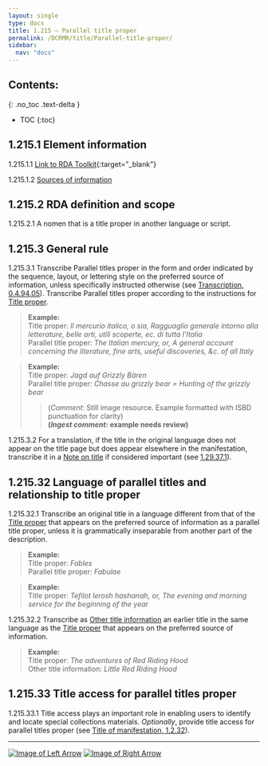 ```yaml
---
layout: single
type: docs
title: 1.215 — Parallel title proper
permalink: /DCRMR/title/Parallel-title-proper/
sidebar:
  nav: "docs"
---
```


## Contents:
{: .no_toc .text-delta }

- TOC
{:toc}

## 1.215.1 Element information

<a name="1.215.1.1">1.215.1.1</a> [Link to RDA Toolkit](https://access.rdatoolkit.org/Content?externalId=en-US_ala-01595b77-9820-3a0a-8488-ac6ee64cca09){:target="_blank"}

<a name="1.215.1.2">1.215.1.2</a> [Sources of information](/DCRMR/title/#1011-sources-of-information)

## 1.215.2 RDA definition and scope

<a name="1.215.2.1">1.215.2.1</a> A nomen that is a title proper in another language or script.

## 1.215.3 General rule

<a name="1.215.3.1">1.215.3.1</a> Transcribe Parallel titles proper in the form and order indicated by the sequence, layout, or lettering style on the preferred source of information, unless specifically instructed otherwise (see [Transcription, 0.4.94.05](/DCRMR/general-rules/Transcription/#0.4.94.05)). Transcribe Parallel titles proper according to the instructions for [Title proper](/DCRMR/title/Title-proper/).

>**Example:**  
>Title proper: <CITE>Il mercurio italico, o sia, Ragguaglio generale intorno alla letterature, belle arti, utili scoperte, ec. di tutta l'Italia</CITE>  
>Parallel title proper: <CITE>The Italian mercury, or, A general account concerning the literature, fine arts, useful discoveries, &c. of all Italy</CITE>

>**Example:**  
>Title proper: <CITE>Jagd auf Grizzly Bären</CITE>  
>Parallel title proper: <CITE>Chasse au grizzly bear = Hunting of the grizzly bear</CITE>  
>>(*Comment*: Still image resource. Example formatted with ISBD punctuation for clarity)  
>>**(*Ingest comment*: example needs review)**  

<a name="1.215.3.2">1.215.3.2</a> For a translation, if the title in the original language does not appear on the title page but does appear elsewhere in the manifestation, transcribe it in a [Note on title](/DCRMR/title/Note-on-title) if considered important (see [1.29.37.1](/DCRMR/title/Note-on-title/#1.29.37.1)).

## 1.215.32 Language of parallel titles and relationship to title proper

<a name="1.215.32.1">1.215.32.1</a> Transcribe an original title in a language different from that of the [Title proper](/DCRMR/title/Title-proper/) that appears on the preferred source of information as a parallel title proper, unless it is grammatically inseparable from another part of the description.

>**Example:**  
>Title proper: <CITE>Fables</CITE>  
>Parallel title proper: <CITE>Fabulae</CITE>  

>**Example:**  
>Title proper: <CITE>Tefilot lerosh hashanah, or, The evening and morning service for the beginning of the year</CITE>

<a name="1.215.32.2">1.215.32.2</a> Transcribe as [Other title information](/DCRMR/title/Other-title-information/) an earlier title in the same language as the [Title proper](/DCRMR/title/Title-proper/) that appears on the preferred source of information.

>**Example:**  
>Title proper: <CITE>The adventures of Red Riding Hood</CITE>  
>Other title information: <CITE>Little Red Riding Hood</CITE>

## 1.215.33 Title access for parallel titles proper

<a name="1.215.33.1">1.215.33.1</a> Title access plays an important role in enabling users to identify and locate special collections materials.  *Optionally*, provide title access for parallel titles proper (see [Title of manifestation, 1.2.32](/DCRMR/title/Title-of-manifestation/#1232-title-access)).

---

[![Image of Left Arrow](https://rbms-bsc.github.io/DCRMR/assets/pictures/navigation/Arrow_Left.png "1.21 — Title proper")](/DCRMR/title/Title-proper/) [![Image of Right Arrow](https://rbms-bsc.github.io/DCRMR/assets/pictures/navigation/Arrow_Right.png "1.23 — Other title information")](/DCRMR/title/Other-title-information/)
